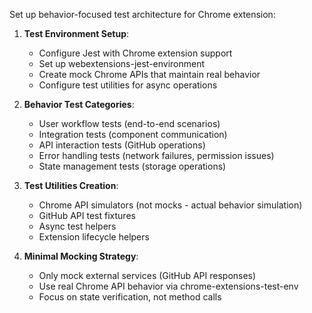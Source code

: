 Set up behavior-focused test architecture for Chrome extension:

1. **Test Environment Setup**:

   - Configure Jest with Chrome extension support
   - Set up webextensions-jest-environment
   - Create mock Chrome APIs that maintain real behavior
   - Configure test utilities for async operations

2. **Behavior Test Categories**:

   - User workflow tests (end-to-end scenarios)
   - Integration tests (component communication)
   - API interaction tests (GitHub operations)
   - Error handling tests (network failures, permission issues)
   - State management tests (storage operations)

3. **Test Utilities Creation**:

   - Chrome API simulators (not mocks - actual behavior simulation)
   - GitHub API test fixtures
   - Async test helpers
   - Extension lifecycle helpers

4. **Minimal Mocking Strategy**:
   - Only mock external services (GitHub API responses)
   - Use real Chrome API behavior via chrome-extensions-test-env
   - Focus on state verification, not method calls
